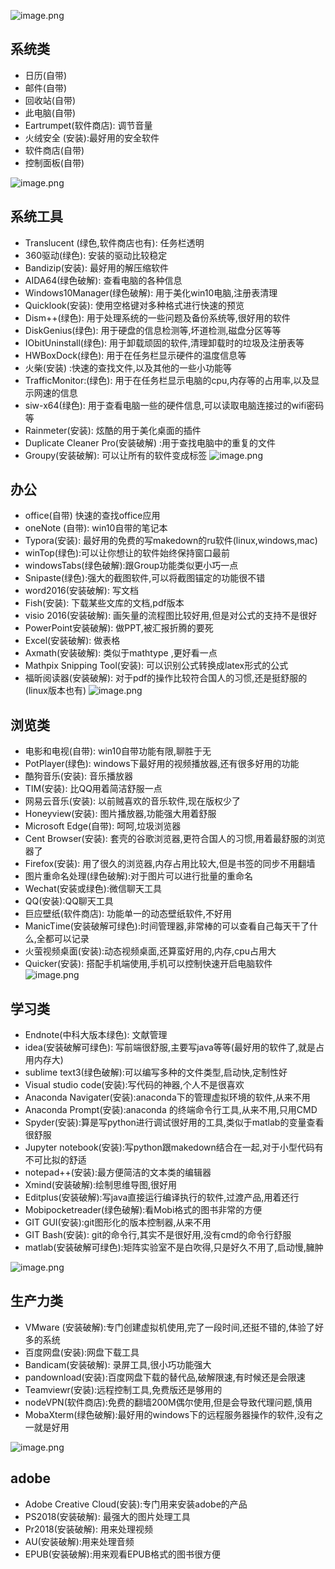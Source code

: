 ![image.png](https://upload-images.jianshu.io/upload_images/14555448-ab1d731a479268cd.png?imageMogr2/auto-orient/strip%7CimageView2/2/w/1240)
## 系统类
* 日历(自带)
* 邮件(自带)
* 回收站(自带)
* 此电脑(自带)
* Eartrumpet(软件商店): 调节音量
* 火绒安全 (安装):最好用的安全软件
* 软件商店(自带)
* 控制面板(自带)

![image.png](https://upload-images.jianshu.io/upload_images/14555448-a78fd9e59c20a11c.png?imageMogr2/auto-orient/strip%7CimageView2/2/w/1240)
## 系统工具
* Translucent (绿色,软件商店也有): 任务栏透明
* 360驱动(绿色): 安装的驱动比较稳定
* Bandizip(安装): 最好用的解压缩软件
* AIDA64(绿色破解): 查看电脑的各种信息
* Windows10Manager(绿色破解): 用于美化win10电脑,注册表清理
* Quicklook(安装): 使用空格键对多种格式进行快速的预览
* Dism++(绿色): 用于处理系统的一些问题及备份系统等,很好用的软件
* DiskGenius(绿色): 用于硬盘的信息检测等,坏道检测,磁盘分区等等
* IObitUninstall(绿色): 用于卸载顽固的软件,清理卸载时的垃圾及注册表等
* HWBoxDock(绿色): 用于在任务栏显示硬件的温度信息等
* 火柴(安装) :快速的查找文件,以及其他的一些小功能等
* TrafficMonitor:(绿色): 用于在任务栏显示电脑的cpu,内存等的占用率,以及显示网速的信息
* siw-x64(绿色): 用于查看电脑一些的硬件信息,可以读取电脑连接过的wifi密码等
* Rainmeter(安装): 炫酷的用于美化桌面的插件
* Duplicate Cleaner Pro(安装破解) :用于查找电脑中的重复的文件
* Groupy(安装破解): 可以让所有的软件变成标签
  ![image.png](https://upload-images.jianshu.io/upload_images/14555448-b19bf19083adc963.png?imageMogr2/auto-orient/strip%7CimageView2/2/w/1240)

## 办公

* office(自带) 快速的查找office应用
* oneNote (自带): win10自带的笔记本
* Typora(安装): 最好用的免费的写makedown的ru软件(linux,windows,mac)
* winTop(绿色):可以让你想让的软件始终保持窗口最前
* windowsTabs(绿色破解):跟Group功能类似更小巧一点
* Snipaste(绿色):强大的截图软件,可以将截图锚定的功能很不错
* word2016(安装破解): 写文档
* Fish(安装): 下载某些文库的文档,pdf版本
* visio 2016(安装破解): 画矢量的流程图比较好用,但是对公式的支持不是很好
* PowerPoint安装破解): 做PPT,被汇报折腾的要死
* Excel(安装破解): 做表格
* Axmath(安装破解): 类似于mathtype ,更好看一点
* Mathpix Snipping Tool(安装): 可以识别公式转换成latex形式的公式
* 福昕阅读器(安装破解): 对于pdf的操作比较符合国人的习惯,还是挺舒服的(linux版本也有)
  ![image.png](https://upload-images.jianshu.io/upload_images/14555448-0ed9c1610dd73757.png?imageMogr2/auto-orient/strip%7CimageView2/2/w/1240)

## 浏览类

* 电影和电视(自带): win10自带功能有限,聊胜于无
* PotPlayer(绿色): windows下最好用的视频播放器,还有很多好用的功能
* 酷狗音乐(安装): 音乐播放器
* TIM(安装): 比QQ用着简洁舒服一点
* 网易云音乐(安装): 以前贼喜欢的音乐软件,现在版权少了
* Honeyview(安装): 图片播放器,功能强大用着舒服
* Microsoft Edge(自带): 呵呵,垃圾浏览器
* Cent Browser(安装): 套壳的谷歌浏览器,更符合国人的习惯,用着最舒服的浏览器了
* Firefox(安装): 用了很久的浏览器,内存占用比较大,但是书签的同步不用翻墙
* 图片重命名处理(绿色破解):对于图片可以进行批量的重命名
* Wechat(安装或绿色):微信聊天工具
* QQ(安装):QQ聊天工具 
* 巨应壁纸(软件商店): 功能单一的动态壁纸软件,不好用
* ManicTime(安装破解可绿色):时间管理器,非常棒的可以查看自己每天干了什么,全都可以记录
* 火萤视频桌面(安装):动态视频桌面,还算蛮好用的,内存,cpu占用大
* Quicker(安装): 搭配手机端使用,手机可以控制快速开启电脑软件
  ![image.png](https://upload-images.jianshu.io/upload_images/14555448-abe5273f585a1d05.png?imageMogr2/auto-orient/strip%7CimageView2/2/w/1240)

## 学习类
* Endnote(中科大版本绿色): 文献管理
* idea(安装破解可绿色): 写前端很舒服,主要写java等等(最好用的软件了,就是占用内存大)
* sublime text3(绿色破解):可以编写多种的文件类型,启动快,定制性好
* Visual studio code(安装):写代码的神器,个人不是很喜欢
* Anaconda Navigater(安装):anaconda下的管理虚拟环境的软件,从来不用
* Anaconda Prompt(安装):anaconda 的终端命令行工具,从来不用,只用CMD
* Spyder(安装):算是写python进行调试很好用的工具,类似于matlab的变量查看很舒服
* Jupyter notebook(安装):写python跟makedown结合在一起,对于小型代码有不可比拟的舒适
* notepad++(安装):最方便简洁的文本类的编辑器
* Xmind(安装破解):绘制思维导图,很好用
* Editplus(安装破解):写java直接运行编译执行的软件,过渡产品,用着还行
* Mobipocketreader(绿色破解):看Mobi格式的图书非常的方便
* GIT GUI(安装):git图形化的版本控制器,从来不用
* GIT Bash(安装): git的命令行,其实不是很好用,没有cmd的命令行舒服
* matlab(安装破解可绿色):矩阵实验室不是白吹得,只是好久不用了,启动慢,臃肿

![image.png](https://upload-images.jianshu.io/upload_images/14555448-61eb2e0f40a20453.png?imageMogr2/auto-orient/strip%7CimageView2/2/w/1240)
## 生产力类
* VMware (安装破解):专门创建虚拟机使用,完了一段时间,还挺不错的,体验了好多的系统
* 百度网盘(安装):网盘下载工具
* Bandicam(安装破解): 录屏工具,很小巧功能强大
* pandownload(安装):百度网盘下载的替代品,破解限速,有时候还是会限速
* Teamviewr(安装):远程控制工具,免费版还是够用的
* nodeVPN(软件商店):免费的翻墙200M偶尔使用,但是会导致代理问题,慎用
* MobaXterm(绿色破解):最好用的windows下的远程服务器操作的软件,没有之一就是好用

![image.png](https://upload-images.jianshu.io/upload_images/14555448-57e056bc82c2424a.png?imageMogr2/auto-orient/strip%7CimageView2/2/w/1240)

## adobe
* Adobe Creative Cloud(安装):专门用来安装adobe的产品
* PS2018(安装破解): 最强大的图片处理工具
* Pr2018(安装破解): 用来处理视频
* AU(安装破解):用来处理音频
* EPUB(安装破解):用来观看EPUB格式的图书很方便